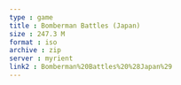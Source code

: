 ```yaml
---
type : game
title : Bomberman Battles (Japan)
size : 247.3 M
format : iso
archive : zip
server : myrient
link2 : Bomberman%20Battles%20%28Japan%29
---
```

